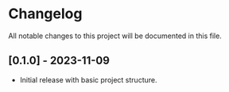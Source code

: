 # Changelog

All notable changes to this project will be documented in this file.

## [0.1.0] - 2023-11-09

- Initial release with basic project structure.
